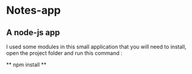 # Notes-app 
## A node-js app 

I used some modules in this small application that you will need to install, open the project folder and run this command : 

** npm install **
